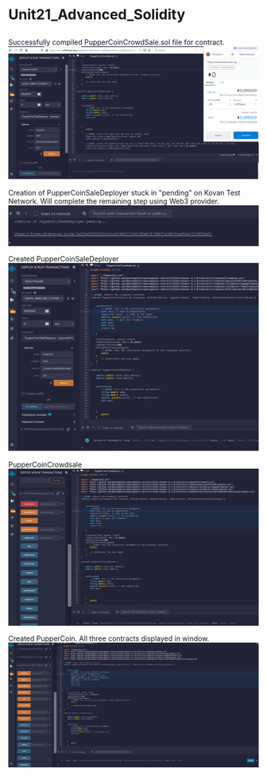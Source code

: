 # Unit21_Advanced_Solidity

## 

Successfully compiled PupperCoinCrowdSale.sol file for contract.
![1](https://github.com/antoniopinkston/Unit21_Advanced_Solidity/blob/main/Screenshots/1.png)

Creation of PupperCoinSaleDeployer stuck in "pending" on Kovan Test Network. Will complete the remaining step using Web3 provider.
![2](https://github.com/antoniopinkston/Unit21_Advanced_Solidity/blob/main/Screenshots/2.png)

Created PupperCoinSaleDeployer
![3](https://github.com/antoniopinkston/Unit21_Advanced_Solidity/blob/main/Screenshots/3.png)

PupperCoinCrowdsale
![4](https://github.com/antoniopinkston/Unit21_Advanced_Solidity/blob/main/Screenshots/4.png)

Created PupperCoin. All three contracts displayed in window. 
![5](https://github.com/antoniopinkston/Unit21_Advanced_Solidity/blob/main/Screenshots/5.png)
